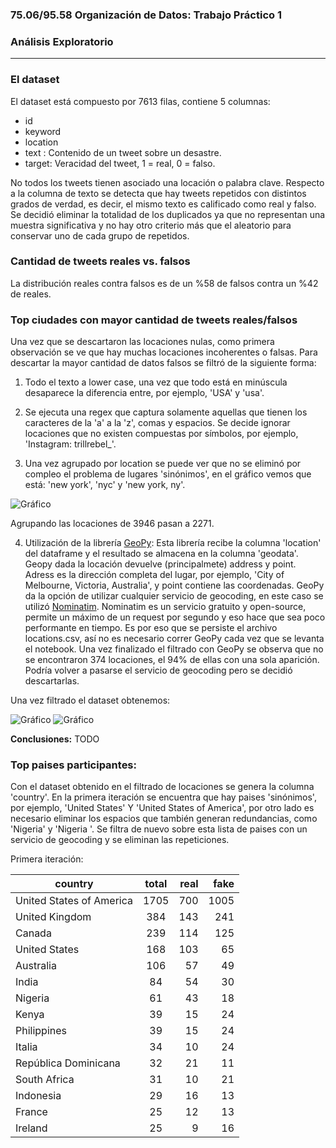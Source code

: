 ### 75.06/95.58 Organización de Datos: Trabajo Práctico 1 
### Análisis Exploratorio
------

### El dataset

El dataset está compuesto por 7613 filas, contiene 5 columnas:
* id
* keyword
* location
* text : Contenido de un tweet sobre un desastre.
* target: Veracidad del tweet, 1 = real, 0 = falso.

No todos los tweets tienen asociado una locación o palabra clave. Respecto a la columna de texto se detecta que hay tweets repetidos con distintos grados de verdad, es decir, el mismo texto es calificado como real y falso. Se decidió eliminar la totalidad de los duplicados ya que no representan una muestra significativa y no hay otro criterio más que el aleatorio para conservar uno de cada grupo de repetidos.

### Cantidad de tweets reales vs. falsos

La distribución reales contra falsos es de un %58 de falsos contra un %42 de reales. 

### Top ciudades con mayor cantidad de tweets reales/falsos

Una vez que se descartaron las locaciones nulas, como primera observación se ve que hay muchas locaciones incoherentes o falsas. Para descartar la mayor cantidad de datos falsos se filtró de la siguiente forma:

1. Todo el texto a lower case, una vez que todo está en minúscula desaparece la diferencia entre, por ejemplo, 'USA' y 'usa'.

2. Se ejecuta una regex que captura solamente aquellas que tienen los caracteres de la 'a' a la 'z', comas y espacios. Se decide ignorar locaciones que no existen compuestas por símbolos, por ejemplo, 'Instagram: trillrebel_'.

3. Una vez agrupado por location se puede ver que no se eliminó por compleo el problema de lugares 'sinónimos', en el gráfico vemos que está: 'new york', 'nyc' y 'new york, ny'. 

![Gráfico](grafico_locaciones_repetidas.png)

Agrupando las locaciones de 3946 pasan a 2271.

4. Utilización de la librería [GeoPy]: Esta librería recibe la columna 'location' del dataframe y el resultado se almacena en la columna 'geodata'. Geopy dada la locación devuelve (principalmete) address y point. Adress es la dirección completa del lugar, por ejemplo, 'City of Melbourne, Victoria, Australia', y point contiene las coordenadas. GeoPy da la opción de utilizar cualquier servicio de geocoding, en este caso se utilizó [Nominatim]. Nominatim es un servicio gratuito y open-source, permite un máximo de un request por segundo y eso hace que sea poco performante en tiempo. Es por eso que se persiste el archivo locations.csv, así no es necesario correr GeoPy cada vez que se levanta el notebook.
Una vez finalizado el filtrado con GeoPy se observa que no se encontraron 374 locaciones, el 94% de ellas con una sola aparición. Podría volver a pasarse el servicio de geocoding pero se decidió descartarlas.

[GeoPy]: https://geopy.readthedocs.io/en/stable/
[Nominatim]: https://nominatim.org/

Una vez filtrado el dataset obtenemos:

![Gráfico](grafico_10_loc_real.png)
![Gráfico](grafico_10_loc_fake.png)

__Conclusiones:__ TODO

### Top paises participantes:

Con el dataset obtenido en el filtrado de locaciones se genera la columna 'country'. En la primera iteración se encuentra que hay paises 'sinónimos', por ejemplo, 'United States' Y 'United States of America', por otro lado es necesario eliminar los espacios que también generan redundancias, como 'Nigeria' y 'Nigeria '. Se filtra de nuevo sobre esta lista de paises con un servicio de geocoding y se eliminan las repeticiones.

Primera iteración:

| country					| total	| real | fake |
| ------------------------- |:-----:| ----:|-----:|
| United States of America 	| 1705	| 700  | 1005 |
| United Kingdom			| 384	| 143  | 241  |
| Canada	   				| 239	| 114  | 125  |
| United States				| 168	| 103  | 65   |     
| Australia					| 106	| 57   | 49   |
| India						| 84	| 54   | 30   |
| Nigeria					| 61	| 43   | 18   |
| Kenya						| 39	| 15   | 24   |
| Philippines				| 39	| 15   | 24   |
| Italia					| 34	| 10   | 24   |
| República Dominicana		| 32	| 21   | 11   |
| South Africa				| 31	| 10   | 21   |
| Indonesia					| 29	| 16   | 13   |
| France					| 25	| 12   | 13   |
| Ireland					| 25    | 9	   | 16   |







